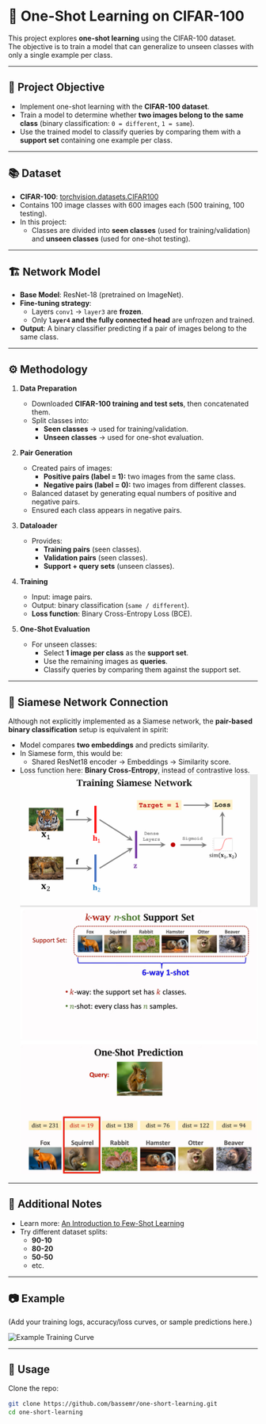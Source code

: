 # 🧠 One-Shot Learning on CIFAR-100

This project explores **one-shot learning** using the CIFAR-100 dataset.  
The objective is to train a model that can generalize to unseen classes with only a single example per class.

---

## 🎯 Project Objective
- Implement one-shot learning with the **CIFAR-100 dataset**.
- Train a model to determine whether **two images belong to the same class** (binary classification: `0 = different`, `1 = same`).
- Use the trained model to classify queries by comparing them with a **support set** containing one example per class.

---

## 📚 Dataset
- **CIFAR-100**: [torchvision.datasets.CIFAR100](https://pytorch.org/vision/stable/generated/torchvision.datasets.CIFAR100.html)  
- Contains 100 image classes with 600 images each (500 training, 100 testing).  
- In this project:
  - Classes are divided into **seen classes** (used for training/validation) and **unseen classes** (used for one-shot testing).  

---

## 🏗️ Network Model
- **Base Model**: ResNet-18 (pretrained on ImageNet).  
- **Fine-tuning strategy**:
  - Layers `conv1` → `layer3` are **frozen**.  
  - Only **`layer4` and the fully connected head** are unfrozen and trained.  
- **Output**: A binary classifier predicting if a pair of images belong to the same class.  

---

## ⚙️ Methodology

1. **Data Preparation**  
   - Downloaded **CIFAR-100 training and test sets**, then concatenated them.  
   - Split classes into:
     - **Seen classes** → used for training/validation.  
     - **Unseen classes** → used for one-shot evaluation.  

2. **Pair Generation**  
   - Created pairs of images:  
     - **Positive pairs (label = 1):** two images from the same class.  
     - **Negative pairs (label = 0):** two images from different classes.  
   - Balanced dataset by generating equal numbers of positive and negative pairs.  
   - Ensured each class appears in negative pairs.  

3. **Dataloader**  
   - Provides:
     - **Training pairs** (seen classes).  
     - **Validation pairs** (seen classes).  
     - **Support + query sets** (unseen classes).  

4. **Training**  
   - Input: image pairs.  
   - Output: binary classification (`same / different`).  
   - **Loss function**: Binary Cross-Entropy Loss (BCE).  

5. **One-Shot Evaluation**  
   - For unseen classes:
     - Select **1 image per class** as the **support set**.  
     - Use the remaining images as **queries**.  
     - Classify queries by comparing them against the support set.  

---

## 🔗 Siamese Network Connection
Although not explicitly implemented as a Siamese network, the **pair-based binary classification** setup is equivalent in spirit:
- Model compares **two embeddings** and predicts similarity.  
- In Siamese form, this would be:
  - Shared ResNet18 encoder → Embeddings → Similarity score.  
- Loss function here: **Binary Cross-Entropy**, instead of contrastive loss.  
![Model Architecture](./images/modelArch.png)
![k-way n-shot](./images/k-way-n-shot.png)
![One Shot Prediction](./images/one_shot_pred.png)

---

## 🧪 Additional Notes
- Learn more: [An Introduction to Few-Shot Learning](https://www.analyticsvidhya.com/blog/2021/05/an-introduction-to-few-shot-learning/)  
- Try different dataset splits:
  - **90-10**
  - **80-20**
  - **50-50**
  - etc.

---

## 📷 Example
(Add your training logs, accuracy/loss curves, or sample predictions here.)

![Example Training Curve](images/accuracy.png)

---

## 🚀 Usage

Clone the repo:
```bash
git clone https://github.com/bassemr/one-short-learning.git
cd one-short-learning
